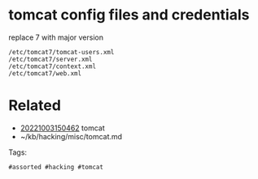 # tomcat config files and credentials
replace 7 with major version
```
/etc/tomcat7/tomcat-users.xml
/etc/tomcat7/server.xml
/etc/tomcat7/context.xml
/etc/tomcat7/web.xml
```

# Related

- [20221003150462](/zet/20221003150462/README.md) tomcat
- ~/kb/hacking/misc/tomcat.md

Tags:

    #assorted #hacking #tomcat
